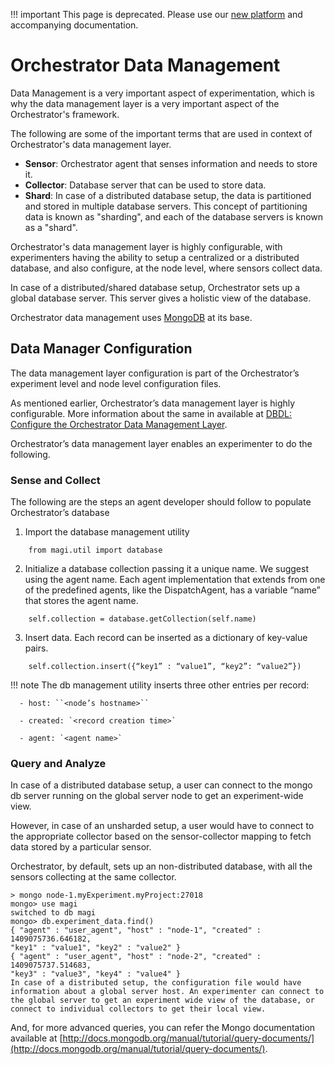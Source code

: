 
!!! important
    This page is deprecated. Please use our <a href="https://launch.mod.deterlab.net/">new platform</a> and accompanying documentation.
 
# Orchestrator Data Management

Data Management is a very important aspect of experimentation, which is why the data management layer is a very important aspect of the Orchestrator's framework.

The following are some of the important terms that are used in context of Orchestrator's data management layer.

- **Sensor**: Orchestrator agent that senses information and needs to store it.
- **Collector**: Database server that can be used to store data.
- **Shard**: In case of a distributed database setup, the data is partitioned and stored in multiple database servers. This concept of partitioning data is known as "sharding", and each of the database servers is known as a "shard".

Orchestrator's data management layer is highly configurable, with experimenters having the ability to setup a centralized or a distributed database, and also configure, at the node level, where sensors collect data.

In case of a distributed/shared database setup, Orchestrator sets up a global database server. This server gives a holistic view of the database.

Orchestrator data management uses [MongoDB](http://www.mongodb.org) at its base.

## Data Manager Configuration

The data management layer configuration is part of the Orchestrator’s experiment level and node level configuration files.

As mentioned earlier, Orchestrator’s data management layer is highly configurable. More information about the same in available at <a href="../orchestrator-config/#dbdl-configure-the-magi-data-management-layer">DBDL: Configure the Orchestrator Data Management Layer</a>.

Orchestrator’s data management layer enables an experimenter to do the following.

### Sense and Collect

The following are the steps an agent developer should follow to populate Orchestrator’s database

1. Import the database management utility
~~~~
    from magi.util import database
~~~~
2. Initialize a database collection passing it a unique name. We suggest using the agent name. Each agent implementation that extends from one of the predefined agents, like the DispatchAgent, has a variable “name” that stores the agent name.
~~~~
    self.collection = database.getCollection(self.name)
~~~~
3. Insert data. Each record can be inserted as a dictionary of key-value pairs.
~~~~
    self.collection.insert({“key1” : “value1”, “key2”: “value2”})
~~~~

!!! note
    The db management utility inserts three other entries per record:
    
      - host: ``<node’s hostname>``
      
      - created: `<record creation time>`
      
      - agent: `<agent name>`

### Query and Analyze

In case of a distributed database setup, a user can connect to the mongo db server running on the global server node to get an experiment-wide view.

However, in case of an unsharded setup, a user would have to connect to the appropriate collector based on the sensor-collector mapping to fetch data stored by a particular sensor.

Orchestrator, by default, sets up an non-distributed database, with all the sensors collecting at the same collector.

    > mongo node-1.myExperiment.myProject:27018
    mongo> use magi
    switched to db magi
    mongo> db.experiment_data.find()
    { "agent" : "user_agent", "host" : "node-1", "created" : 1409075736.646182,
    "key1" : "value1", "key2" : "value2" }
    { "agent" : "user_agent", "host" : "node-2", "created" : 1409075737.514683,
    "key3" : "value3", "key4" : "value4" }
    In case of a distributed setup, the configuration file would have information about a global server host. An experimenter can connect to the global server to get an experiment wide view of the database, or connect to individual collectors to get their local view.

And, for more advanced queries, you can refer the Mongo documentation available at [http://docs.mongodb.org/manual/tutorial/query-documents/](http://docs.mongodb.org/manual/tutorial/query-documents/).
